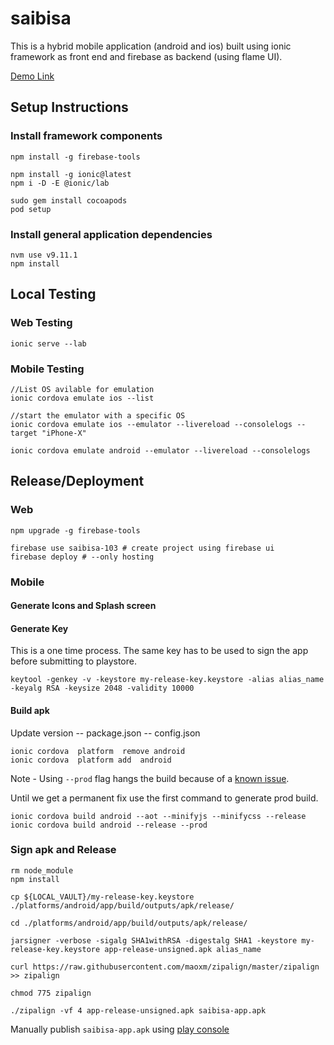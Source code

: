# saibisa

This is a hybrid mobile application (android and ios) built using ionic framework as front end and firebase as backend (using flame UI).

[Demo Link](https://saibisa-103.firebaseapp.com)

## Setup Instructions

### Install framework components
```
npm install -g firebase-tools

npm install -g ionic@latest
npm i -D -E @ionic/lab

sudo gem install cocoapods
pod setup
```

### Install general application dependencies
```
nvm use v9.11.1
npm install
```

## Local Testing

### Web Testing
```
ionic serve --lab
```

### Mobile Testing
```
//List OS avilable for emulation
ionic cordova emulate ios --list

//start the emulator with a specific OS
ionic cordova emulate ios --emulator --livereload --consolelogs --target "iPhone-X"

ionic cordova emulate android --emulator --livereload --consolelogs
```


## Release/Deployment

### Web
```
npm upgrade -g firebase-tools

firebase use saibisa-103 # create project using firebase ui
firebase deploy # --only hosting
```

### Mobile

#### Generate Icons and Splash screen

#### Generate Key
This is a one time process. The same key has to be used to sign the app before submitting to playstore.
```
keytool -genkey -v -keystore my-release-key.keystore -alias alias_name -keyalg RSA -keysize 2048 -validity 10000
```

#### Build apk
Update version
-- package.json
-- config.json
```
ionic cordova  platform  remove android
ionic cordova  platform add  android
```

Note - Using `--prod` flag hangs the build because of a [known issue](https://github.com/ionic-team/ionic-app-scripts/issues/1426).

Until we get a permanent fix use the first command to generate prod build.
```
ionic cordova build android --aot --minifyjs --minifycss --release
ionic cordova build android --release --prod
```


### Sign apk and Release

```
rm node_module
npm install
```

```
cp ${LOCAL_VAULT}/my-release-key.keystore ./platforms/android/app/build/outputs/apk/release/

cd ./platforms/android/app/build/outputs/apk/release/

jarsigner -verbose -sigalg SHA1withRSA -digestalg SHA1 -keystore my-release-key.keystore app-release-unsigned.apk alias_name

curl https://raw.githubusercontent.com/maoxm/zipalign/master/zipalign >> zipalign

chmod 775 zipalign

./zipalign -vf 4 app-release-unsigned.apk saibisa-app.apk
```

Manually publish `saibisa-app.apk` using [play console](https://play.google.com/apps/publish)